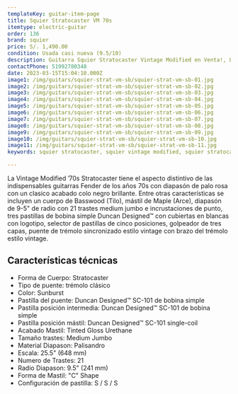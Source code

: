 ```yaml
---
templateKey: guitar-item-page
title: Squier Stratocaster VM 70s
itemtype: electric-guitar
order: 136
brand: squier
price: S/. 1,490.00
condition: Usada casi nueva (9.5/10)
description: Guitarra Squier Stratocaster Vintage Modified en Venta!, Lima, Peru
contactPhone: 51992780348
date: 2023-03-15T15:04:10.000Z
image1: /img/guitars/squier-strat-vm-sb/squier-strat-vm-sb-01.jpg
image2: /img/guitars/squier-strat-vm-sb/squier-strat-vm-sb-02.jpg
image3: /img/guitars/squier-strat-vm-sb/squier-strat-vm-sb-03.jpg
image4: /img/guitars/squier-strat-vm-sb/squier-strat-vm-sb-04.jpg
image5: /img/guitars/squier-strat-vm-sb/squier-strat-vm-sb-05.jpg
image6: /img/guitars/squier-strat-vm-sb/squier-strat-vm-sb-06.jpg
image7: /img/guitars/squier-strat-vm-sb/squier-strat-vm-sb-07.jpg
image8: /img/guitars/squier-strat-vm-sb/squier-strat-vm-sb-08.jpg
image9: /img/guitars/squier-strat-vm-sb/squier-strat-vm-sb-09.jpg
image10: /img/guitars/squier-strat-vm-sb/squier-strat-vm-sb-10.jpg
image11: /img/guitars/squier-strat-vm-sb/squier-strat-vm-sb-11.jpg
keywords: squier stratocaster, squier vintage modified, squier stratocaster vintage modified

---
```

La Vintage Modified ’70s Stratocaster tiene el aspecto distintivo de las indispensables guitarras Fender de los años 70s con diapasón de palo rosa con un clasico acabado colo negro brillante. Entre otras características se incluyen un cuerpo de Basswood (Tilo), mástil de Maple (Arce), diapasón de 9-5" de radio con 21 trastes medium jumbo e incrustaciones de punto, tres pastillas de bobina simple Duncan Designed™ con cubiertas en blancas con logotipo, selector de pastillas de cinco posiciones, golpeador de tres capas, puente de trémolo sincronizado estilo vintage con brazo del trémolo estilo vintage.

## Características técnicas

* Forma de Cuerpo: Stratocaster
* Tipo de puente: trémolo clásico
* Color: Sunburst
* Pastilla del puente: Duncan Designed™ SC-101 de bobina simple
* Pastilla posición intermedia: Duncan Designed™ SC-101 de bobina simple
* Pastilla posición mástil: Duncan Designed™ SC-101 single-coil
* Acabado Mastil: Tinted Gloss Urethane
* Tamaño trastes: Medium Jumbo
* Material Diapason: Palisandro
* Escala: 25.5" (648 mm)
* Numero de Trastes: 21
* Radio Diapason: 9.5" (241 mm)
* Forma de Mastil: "C" Shape
* Configuración de pastilla: S / S / S
